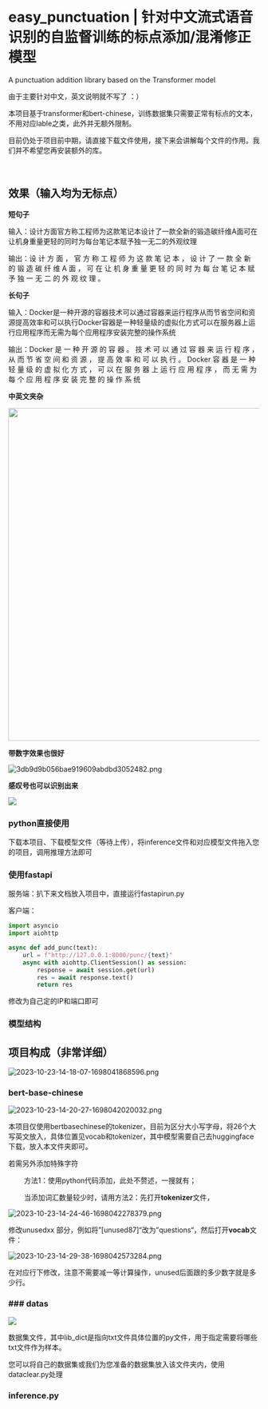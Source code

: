 # easy_punctuation | 针对中文流式语音识别的自监督训练的标点添加/混淆修正模型

A punctuation addition library based on the Transformer model

由于主要针对中文，英文说明就不写了 ：）

本项目基于transformer和bert-chinese，训练数据集只需要正常有标点的文本，不用对应lable之类，此外并无额外限制。

目前仍处于项目前中期，请直接下载文件使用，接下来会讲解每个文件的作用。我们并不希望您再安装额外的库。

 

## 效果（输入均为无标点）

**短句子**

输入：设计方面官方称工程师为这款笔记本设计了一款全新的锻造碳纤维A面可在让机身重量更轻的同时为每台笔记本赋予独一无二的外观纹理

输出：设 计 方 面 ， 官 方 称 工 程 师 为 这 款 笔 记 本 ， 设 计 了 一 款 全 新 的 锻 造 碳 纤 维 A 面 ， 可 在 让 机 身 重 量 更 轻 的 同 时 为 每 台 笔 记 本 赋 予 独 一 无 二 的 外 观 纹 理 。



**长句子**

输入：Docker是一种开源的容器技术可以通过容器来运行程序从而节省空间和资源提高效率和可以执行Docker容器是一种轻量级的虚拟化方式可以在服务器上运行应用程序而无需为每个应用程序安装完整的操作系统

输出：Docker 是 一 种 开 源 的 容 器 。 技 术 可 以 通 过 容 器 来 运 行 程 序 ， 从 而 节 省 空 间 和 资 源 ， 提 高 效 率 和 可 以 执 行 。 Docker 容 器 是 一 种 轻 量 级 的 虚 拟 化 方 式 ， 可 以 在 服 务 器 上 运 行 应 用 程 序 ， 而 无 需 为 每 个 应 用 程 序 安 装 完 整 的 操 作 系 统 

**中英文夹杂**

<img src="assets/2023-10-23-16-13-52-1698048736423.png" title="" alt="" width="666">

**带数字效果也很好**

![3db9d9b056bae919609abdbd3052482.png](assets/36304c8ea32b74b2c68d7fde67832ded26acfef0.png)

**感叹号也可以识别出来**

![](assets/2023-10-23-16-39-20-1698048701212.png)

### python直接使用

下载本项目、下载模型文件（等待上传），将inference文件和对应模型文件拖入您的项目，调用推理方法即可

### 使用fastapi

服务端：扒下来文档放入项目中，直接运行fastapirun.py

客户端：

```python
import asyncio
import aiohttp

async def add_punc(text):
    url = f"http://127.0.0.1:8000/punc/{text}"
    async with aiohttp.ClientSession() as session:
        response = await session.get(url)
        res = await response.text()
        return res
```

修改为自己定的IP和端口即可

### 模型结构



## 项目构成（非常详细）

![2023-10-23-14-18-07-1698041868596.png](assets/0294713d522f56d70ad75fcce63e4a5dc5d7a925.png)

### bert-base-chinese

![2023-10-23-14-20-27-1698042020032.png](assets/166fa0c7f32fe235ea8bbadf0a4c8ae5324a3fe4.png)

本项目仅使用bertbasechinese的tokenizer，目前为区分大小写字母，将26个大写英文放入，具体位置见vocab和tokenizer，其中模型需要自己去huggingface下载，放入本文件夹即可。

若需另外添加特殊字符

        方法1：使用python代码添加，此处不赘述，一搜就有；

        当添加词汇数量较少时，请用方法2：先打开**tokenizer**文件，

![2023-10-23-14-24-46-1698042278379.png](assets/8573bb4c3247105b9db7d8e75cb954b379282ac9.png)

修改unusedxx 部分，例如将”[unused87]“改为”questions“，然后打开**vocab**文件：

![2023-10-23-14-29-38-1698042573284.png](assets/a8670ac7357568e3d1b8b595c0fd109607778c14.png)

在对应行下修改，注意不需要减一等计算操作，unused后面跟的多少数字就是多少行。

### ### datas

![](assets/01b593b92656605f2657dc187761b3bc11332a8f.png)

数据集文件，其中lib_dict是指向txt文件具体位置的py文件，用于指定需要将哪些txt文件作为样本。

您可以将自己的数据集或我们为您准备的数据集放入该文件夹内，使用dataclear.py处理

### inference.py
